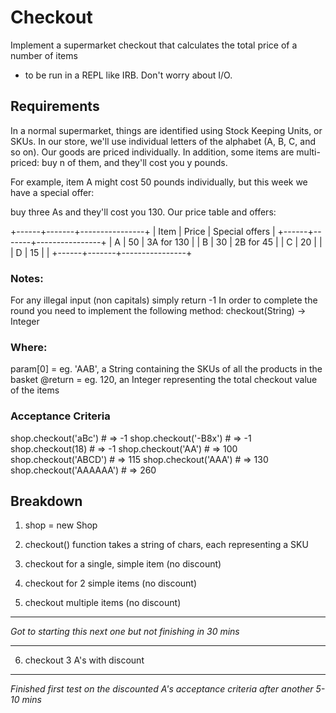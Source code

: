 Checkout
========

Implement a supermarket checkout that calculates the total price of a number of items
 - to be run in a REPL like IRB. Don't worry about I/O.

## Requirements

In a normal supermarket, things are identified using Stock Keeping Units, or SKUs. In our store, we'll use individual letters of the alphabet (A, B, C, and so on). Our goods are priced individually. In addition, some items are multi-priced: buy n of them, and they'll cost you y pounds.

For example, item A might cost 50 pounds individually, but this week we have a special offer:

buy three As and they'll cost you 130.
Our price table and offers:

+------+-------+----------------+
| Item | Price | Special offers |
+------+-------+----------------+
| A    | 50    | 3A for 130     |
| B    | 30    | 2B for 45      |
| C    | 20    |                |
| D    | 15    |                |
+------+-------+----------------+


### Notes:

For any illegal input (non capitals) simply return -1
In order to complete the round you need to implement the following method: checkout(String) -> Integer


### Where:

param[0] = eg. 'AAB', a String containing the SKUs of all the products in the basket
@return = eg. 120, an Integer representing the total checkout value of the items


### Acceptance Criteria

shop.checkout('aBc') # => -1
shop.checkout('-B8x') # => -1
shop.checkout(18) # => -1
shop.checkout('AA') # => 100
shop.checkout('ABCD') # => 115
shop.checkout('AAA') # => 130
shop.checkout('AAAAAA') # => 260


## Breakdown

1. shop = new Shop

2. checkout() function takes a string of chars, each representing a SKU

3. checkout for a single, simple item (no discount)

4. checkout for 2 simple items (no discount)

5. checkout multiple items (no discount)

------

_Got to starting this next one but not finishing in 30 mins_

------

6. checkout 3 A's with discount 

------

_Finished first test on the discounted A's acceptance criteria after another 5-10 mins_
